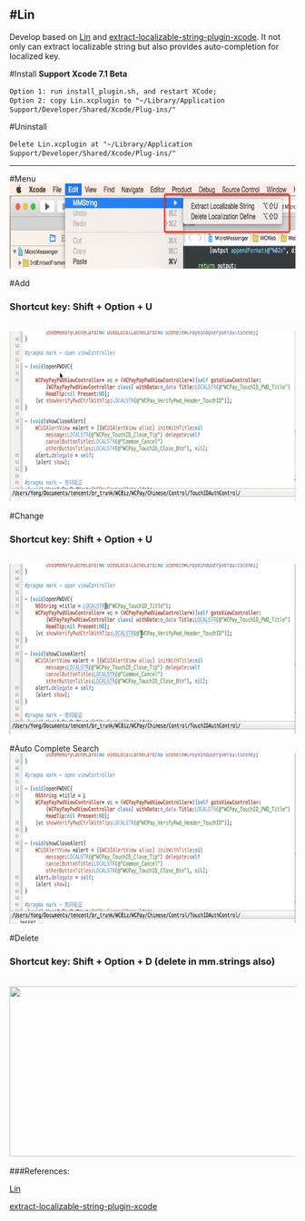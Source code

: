 #Lin
---
Develop based on [Lin](https://github.com/questbeat/Lin) and [extract-localizable-string-plugin-xcode](https://github.com/viniciusmo/extract-localizable-string-plugin-xcode). It not only can extract localizable string but also provides auto-completion for localized key.

#Install
**Support Xcode 7.1 Beta**

```
Option 1: run install_plugin.sh, and restart XCode;
Option 2: copy Lin.xcplugin to "~/Library/Application Support/Developer/Shared/Xcode/Plug-ins/"
```
#Uninstall
```
Delete Lin.xcplugin at "~/Library/Application Support/Developer/Shared/Xcode/Plug-ins/"
```
----
#Menu
<img src="./res/0_locolize_menu.png" width=650 height=150/>

#Add
### Shortcut key: Shift + Option + U
<br/>
<img src="./res/1_localize_add.gif" width=650 height=300/>

#Change
### Shortcut key: Shift + Option + U
<br/>
<img src="./res/2_localize_change_value.gif" width=650 height=300/>

#Auto Complete Search
<img src="./res/3_localize_word_complete.gif" width=650 height=300/>

#Delete
### Shortcut key: Shift + Option + D (delete in mm.strings also)
<br/>
<img src="./res/4_localize_delete.gif" width=650 height=300/>


###References:

[Lin](https://github.com/questbeat/Lin)

[extract-localizable-string-plugin-xcode](https://github.com/viniciusmo/extract-localizable-string-plugin-xcode)


